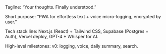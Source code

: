 Tagline: “Your thoughts. Finally understood.”

Short purpose: “PWA for effortless text + voice micro-logging, encrypted by user.”

Tech stack line: Next.js (React) + Tailwind CSS, Supabase (Postgres + Auth), Vercel deploy, GPT-4 + Whisper for AI.

High-level milestones: v0: logging, voice, daily summary, search.
